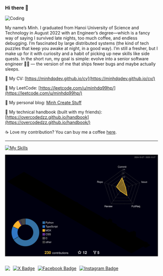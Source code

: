 ### Hi there 👋

<!--
Ha! You found my GitHub profile! Here is your easter egg 🥚: https://bit.ly/4nska3o 
-->
<img src="https://media4.giphy.com/media/v1.Y2lkPTc5MGI3NjExd21yejN5dzBjZnNmM2Q0MjZkdHIyNnI0aDZ1NGZucDdpMGs0eXplOSZlcD12MV9pbnRlcm5hbF9naWZfYnlfaWQmY3Q9Zw/Ws6T5PN7wHv3cY8xy8/giphy.gif" alt="Coding" width="200">

My name’s Minh. I graduated from Hanoi University of Science and Technology in August 2022 with an Engineer’s degree—which is a fancy way of saying I survived late nights, too much coffee, and endless debugging. I’m fascinated by large distributed systems (the kind of tech puzzles that keep you awake at night, in a good way). I’m still a fresher, but I make up for it with curiosity and a habit of picking up new skills like side quests. In the short run, my goal is simple: evolve into a senior software engineer 👨‍💻 — the version of me that ships fewer bugs and maybe actually sleeps.


🔖 My CV: [https://minhdqdev.github.io/cv](https://minhdqdev.github.io/cv/)

💪 My LeetCode: [https://leetcode.com/u/minhdq99hp/](https://leetcode.com/u/minhdq99hp/)

📗 My personal blog: [Minh Create Stuff](https://minhdq.dev)

📕 My technical handbook (built with my friends): [https://overcodedzz.github.io/handbook](https://overcodedzz.github.io/handbook/)

☕️ Love my contribution? You can buy me a coffee [here](https://www.buymeacoffee.com/minhdq99hp).

---

[![My Skills](https://skillicons.dev/icons?i=py,java,js,ts,django,spring,nextjs,postgres,redis,prometheus,vim,vscode,linux,postman,obsidian)](https://skillicons.dev)

![](./profile-3d-contrib/profile-night-rainbow.svg)

<div style="display: flex; flex-direction: row; gap: 10px;">

![](https://komarev.com/ghpvc/?username=minhdqdev&color=blueviolet&style=flat-square)

[![X Badge](https://img.shields.io/badge/-minhdqdev-blueviolet?style=flat-square&logo=x&logoColor=white&link=https://www.linkedin.com/in/minhdqdev/)](https://www.linkedin.com/in/minhdqdev/)

[![Facebook Badge](https://img.shields.io/badge/-miinhdq-blueviolet?style=flat-square&logo=Facebook&logoColor=white&link=https://www.facebook.com/miinhdq)](https://www.facebook.com/miinhdq)

[![Instagram Badge](https://img.shields.io/badge/-minh.create.stuff-blueviolet?style=flat-square&logo=Instagram&logoColor=white&link=https://www.instagram.com/minh.create.stuff)](https://www.instagram.com/minh.create.stuff)

</div>